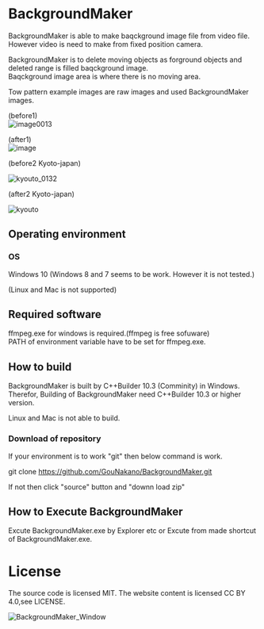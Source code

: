 # BackgroundMaker
BackgroundMaker is able to make baqckground image file from video file.  
However video is need to make from fixed position camera.

BackgroundMaker is to delete moving objects as forground objects and  
deleted range is filled baqckground image.  
Baqckground image area is where there is no moving area.

Tow pattern example images are raw images and used BackgroundMaker images.

(before1)  
![image0013](https://user-images.githubusercontent.com/56259253/165471273-f7191527-1a99-44cf-a093-5913be7b8cd7.png)

(after1)  
![image](https://user-images.githubusercontent.com/56259253/165472777-fd1a3f77-1903-417b-a700-ed34b7a5688c.png)

(before2 Kyoto-japan)

![kyouto_0132](https://user-images.githubusercontent.com/56259253/165474748-64727f7e-7c52-465e-a2ea-e4a4f11a5951.png)

(after2 Kyoto-japan)

![kyouto](https://user-images.githubusercontent.com/56259253/165475461-c3c32b18-8426-43d5-849c-91a108f8be53.png)

## Operating environment

### OS  
Windows 10 (Windows 8 and 7 seems to be work. However it is not tested.)

(Linux and Mac is not supported)

## Required software  
ffmpeg.exe for windows is required.(ffmpeg is free sofuware)  
PATH of environment variable have to be set for ffmpeg.exe.

## How to build  
BackgroundMaker is built by C++Builder 10.3 (Comminity) in Windows.  
Therefor, Building of BackgroundMaker need C++Builder 10.3 or higher version.

Linux and Mac is not able to build.

### Download of repository

If your environment is to work "git" then
below command is work. 

git clone https://github.com/GouNakano/BackgroundMaker.git  

If not then click "source" button and "downn load zip"

## How to Execute BackgroundMaker

Excute BackgroundMaker.exe by Explorer etc or 
Excute from made shortcut of BackgroundMaker.exe.

# License
The source code is licensed MIT. The website content is licensed CC BY 4.0,see LICENSE.


![BackgroundMaker_Window](https://user-images.githubusercontent.com/56259253/165922567-6e286b0f-ca6c-45cd-aac2-f39cdbeec1b8.png)
